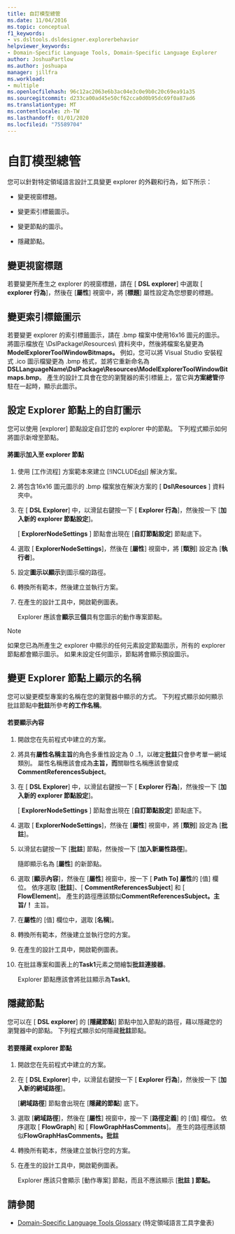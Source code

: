 ```yaml
---
title: 自訂模型總管
ms.date: 11/04/2016
ms.topic: conceptual
f1_keywords:
- vs.dsltools.dsldesigner.explorerbehavior
helpviewer_keywords:
- Domain-Specific Language Tools, Domain-Specific Language Explorer
author: JoshuaPartlow
ms.author: joshuapa
manager: jillfra
ms.workload:
- multiple
ms.openlocfilehash: 96c12ac2063e6b3ac04e3c0e9b0c20c69ea91a35
ms.sourcegitcommit: d233ca00ad45e50cf62cca0d0b95dc69f0a87ad6
ms.translationtype: MT
ms.contentlocale: zh-TW
ms.lasthandoff: 01/01/2020
ms.locfileid: "75589704"
---
```

# <a name="customizing-the-model-explorer"></a>自訂模型總管
您可以針對特定領域語言設計工具變更 explorer 的外觀和行為，如下所示：

- 變更視窗標題。

- 變更索引標籤圖示。

- 變更節點的圖示。

- 隱藏節點。

## <a name="changing-the-window-title"></a>變更視窗標題
 若要變更所產生之 explorer 的視窗標題，請在 [ **DSL explorer**] 中選取 [ **explorer 行為**]，然後在 [**屬性**] 視窗中，將 [**標題**] 屬性設定為您想要的標題。

## <a name="changing-the-tab-icon"></a>變更索引標籤圖示
 若要變更 explorer 的索引標籤圖示，請在 .bmp 檔案中使用16x16 圖元的圖示。 將圖示檔放在 \DslPackage\Resources\ 資料夾中，然後將檔案名變更為**ModelExplorerToolWindowBitmaps。** 例如，您可以將 Visual Studio 安裝程式 .ico 圖示檔變更為 .bmp 格式，並將它重新命名為**DSLLanguageName\DslPackage\Resources\ModelExplorerToolWindowBitmaps.bmp**。 產生的設計工具會在您的瀏覽器的索引標籤上，當它與**方案總管**停駐在一起時，顯示此圖示。

## <a name="setting-custom-icons-on-explorer-nodes"></a>設定 Explorer 節點上的自訂圖示
 您可以使用 [explorer] 節點設定自訂您的 explorer 中的節點。 下列程式顯示如何將圖示新增至節點。

#### <a name="to-add-an-icon-to-an-explorer-node"></a>將圖示加入至 explorer 節點

1. 使用 [工作流程] 方案範本來建立 [!INCLUDE[dsl](../modeling/includes/dsl_md.md)] 解決方案。

2. 將包含16x16 圖元圖示的 .bmp 檔案放在解決方案的 [ **Dsl\Resources** ] 資料夾中。

3. 在 [ **DSL Explorer**] 中，以滑鼠右鍵按一下 [ **Explorer 行為**]，然後按一下 [**加入新的 explorer 節點設定**]。

    [ **ExplorerNodeSettings** ] 節點會出現在 [**自訂節點設定**] 節點底下。

4. 選取 [ **ExplorerNodeSettings**]，然後在 [**屬性**] 視窗中，將 [**類別**] 設定為 [**執行者**]。

5. 設定**圖示以顯示**到圖示檔的路徑。

6. 轉換所有範本，然後建立並執行方案。

7. 在產生的設計工具中，開啟範例圖表。

    Explorer 應該會**顯示三個**具有您圖示的動作專案節點。

> [!NOTE]
> 如果您已為所產生之 explorer 中顯示的任何元素設定節點圖示，所有的 explorer 節點都會顯示圖示。 如果未設定任何圖示，節點將會顯示預設圖示。

## <a name="changing-the-name-displayed-on-an-explorer-node"></a>變更 Explorer 節點上顯示的名稱
 您可以變更模型專案的名稱在您的瀏覽器中顯示的方式。 下列程式顯示如何顯示批註節點中**批註**所參考**的工作名稱**。

#### <a name="to-display-a-property"></a>若要顯示內容

1. 開啟您在先前程式中建立的方案。

2. 將具有**屬性名稱主旨**的角色多重性設定為 0 ..1，以確定**批註**只會參考單一網域類別。 屬性名稱應該會成為**主旨，而**關聯性名稱應該會變成**CommentReferencesSubject**。

3. 在 [ **DSL Explorer**] 中，以滑鼠右鍵按一下 [ **Explorer 行為**]，然後按一下 [**加入新的 explorer 節點設定**]。

     [ **ExplorerNodeSettings** ] 節點會出現在 [**自訂節點設定**] 節點底下。

4. 選取 [ **ExplorerNodeSettings**]，然後在 [**屬性**] 視窗中，將 [**類別**] 設定為 [**批註**]。

5. 以滑鼠右鍵按一下 [**批註**] 節點，然後按一下 [**加入新屬性路徑**]。

     隨即顯示名為 [**屬性**] 的新節點。

6. 選取 [**顯示內容**]，然後在 [**屬性**] 視窗中，按一下 [ **Path To] 屬性**的 [值] 欄位。 依序選取 [**批註**]、[ **CommentReferencesSubject**] 和 [ **FlowElement**]。 產生的路徑應該類似**CommentReferencesSubject。主旨/！** 主旨。

7. 在**屬性**的 [值] 欄位中，選取 [**名稱**]。

8. 轉換所有範本，然後建立並執行您的方案。

9. 在產生的設計工具中，開啟範例圖表。

10. 在批註專案和圖表上的**Task1**元素之間繪製**批註連接器**。

     Explorer 節點應該會將批註顯示為**Task1**。

## <a name="hiding-nodes"></a>隱藏節點
 您可以在 [ **DSL explorer**] 的 [**隱藏節點**] 節點中加入節點的路徑，藉以隱藏您的瀏覽器中的節點。 下列程式顯示如何隱藏**批註**節點。

#### <a name="to-hide-an-explorer-node"></a>若要隱藏 explorer 節點

1. 開啟您在先前程式中建立的方案。

2. 在 [ **DSL Explorer**] 中，以滑鼠右鍵按一下 [ **Explorer 行為**]，然後按一下 [**加入新的網域路徑**]。

     [**網域路徑**] 節點會出現在 [**隱藏的節點**] 底下。

3. 選取 [**網域路徑**]，然後在 [**屬性**] 視窗中，按一下 [**路徑定義**] 的 [值] 欄位。 依序選取 [ **FlowGraph**] 和 [ **FlowGraphHasComments**]。 產生的路徑應該類似**FlowGraphHasComments。批註**

4. 轉換所有範本，然後建立並執行您的方案。

5. 在產生的設計工具中，開啟範例圖表。

     Explorer 應該只會顯示 [動作專案] 節點，而且不應該顯示 [**批註** **] 節點。**

## <a name="see-also"></a>請參閱

- [Domain-Specific Language Tools Glossary](https://msdn.microsoft.com/ca5e84cb-a315-465c-be24-76aa3df276aa) (特定領域語言工具字彙表)

